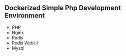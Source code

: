 ## Dockerized Simple Php Development Environment 

 - PHP
 - Nginx
 - Redis
 - Redis WebUI
 - Mysql
